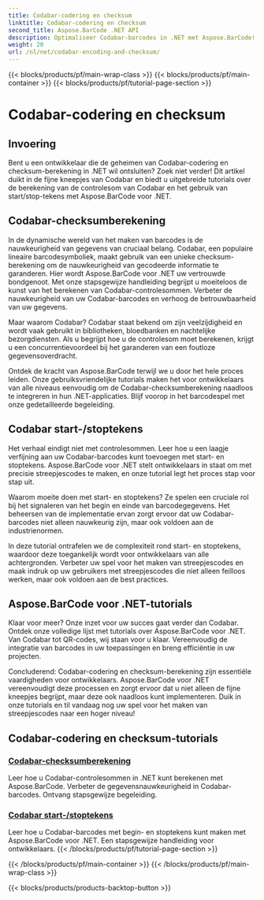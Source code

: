 ```yaml
---
title: Codabar-codering en checksum
linktitle: Codabar-codering en checksum
second_title: Aspose.BarCode .NET API
description: Optimaliseer Codabar-barcodes in .NET met Aspose.BarCode! Master checksum-berekening voor nauwkeurige gegevens. Creëer moeiteloos met start/stop-tekens met onze tutorials.
weight: 20
url: /nl/net/codabar-encoding-and-checksum/
---
```


{{< blocks/products/pf/main-wrap-class >}}
{{< blocks/products/pf/main-container >}}
{{< blocks/products/pf/tutorial-page-section >}}

# Codabar-codering en checksum

## Invoering

Bent u een ontwikkelaar die de geheimen van Codabar-codering en checksum-berekening in .NET wil ontsluiten? Zoek niet verder! Dit artikel duikt in de fijne kneepjes van Codabar en biedt u uitgebreide tutorials over de berekening van de controlesom van Codabar en het gebruik van start/stop-tekens met Aspose.BarCode voor .NET.

## Codabar-checksumberekening
In de dynamische wereld van het maken van barcodes is de nauwkeurigheid van gegevens van cruciaal belang. Codabar, een populaire lineaire barcodesymboliek, maakt gebruik van een unieke checksum-berekening om de nauwkeurigheid van gecodeerde informatie te garanderen. Hier wordt Aspose.BarCode voor .NET uw vertrouwde bondgenoot. Met onze stapsgewijze handleiding begrijpt u moeiteloos de kunst van het berekenen van Codabar-controlesommen. Verbeter de nauwkeurigheid van uw Codabar-barcodes en verhoog de betrouwbaarheid van uw gegevens.

Maar waarom Codabar? Codabar staat bekend om zijn veelzijdigheid en wordt vaak gebruikt in bibliotheken, bloedbanken en nachtelijke bezorgdiensten. Als u begrijpt hoe u de controlesom moet berekenen, krijgt u een concurrentievoordeel bij het garanderen van een foutloze gegevensoverdracht.

Ontdek de kracht van Aspose.BarCode terwijl we u door het hele proces leiden. Onze gebruiksvriendelijke tutorials maken het voor ontwikkelaars van alle niveaus eenvoudig om de Codabar-checksumberekening naadloos te integreren in hun .NET-applicaties. Blijf voorop in het barcodespel met onze gedetailleerde begeleiding.

## Codabar start-/stoptekens
Het verhaal eindigt niet met controlesommen. Leer hoe u een laagje verfijning aan uw Codabar-barcodes kunt toevoegen met start- en stoptekens. Aspose.BarCode voor .NET stelt ontwikkelaars in staat om met precisie streepjescodes te maken, en onze tutorial legt het proces stap voor stap uit.

Waarom moeite doen met start- en stoptekens? Ze spelen een cruciale rol bij het signaleren van het begin en einde van barcodegegevens. Het beheersen van de implementatie ervan zorgt ervoor dat uw Codabar-barcodes niet alleen nauwkeurig zijn, maar ook voldoen aan de industrienormen.

In deze tutorial ontrafelen we de complexiteit rond start- en stoptekens, waardoor deze toegankelijk wordt voor ontwikkelaars van alle achtergronden. Verbeter uw spel voor het maken van streepjescodes en maak indruk op uw gebruikers met streepjescodes die niet alleen feilloos werken, maar ook voldoen aan de best practices.

## Aspose.BarCode voor .NET-tutorials
Klaar voor meer? Onze inzet voor uw succes gaat verder dan Codabar. Ontdek onze volledige lijst met tutorials over Aspose.BarCode voor .NET. Van Codabar tot QR-codes, wij staan voor u klaar. Vereenvoudig de integratie van barcodes in uw toepassingen en breng efficiëntie in uw projecten.

Concluderend: Codabar-codering en checksum-berekening zijn essentiële vaardigheden voor ontwikkelaars. Aspose.BarCode voor .NET vereenvoudigt deze processen en zorgt ervoor dat u niet alleen de fijne kneepjes begrijpt, maar deze ook naadloos kunt implementeren. Duik in onze tutorials en til vandaag nog uw spel voor het maken van streepjescodes naar een hoger niveau!
## Codabar-codering en checksum-tutorials
### [Codabar-checksumberekening](./codabar-checksum-calculation/)
Leer hoe u Codabar-controlesommen in .NET kunt berekenen met Aspose.BarCode. Verbeter de gegevensnauwkeurigheid in Codabar-barcodes. Ontvang stapsgewijze begeleiding.
### [Codabar start-/stoptekens](./codabar-start-stop-characters/)
Leer hoe u Codabar-barcodes met begin- en stoptekens kunt maken met Aspose.BarCode voor .NET. Een stapsgewijze handleiding voor ontwikkelaars.
{{< /blocks/products/pf/tutorial-page-section >}}

{{< /blocks/products/pf/main-container >}}
{{< /blocks/products/pf/main-wrap-class >}}

{{< blocks/products/products-backtop-button >}}
